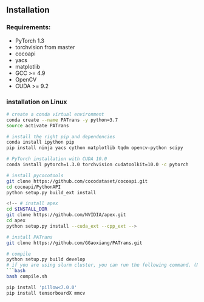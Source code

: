 ## Installation

### Requirements:
- PyTorch 1.3
- torchvision from master
- cocoapi
- yacs
- matplotlib
- GCC >= 4.9
- OpenCV
- CUDA >= 9.2


### installation on Linux

```bash
# create a conda virtual environment
conda create --name PATrans -y python=3.7
source activate PATrans

# install the right pip and dependencies
conda install ipython pip
pip install ninja yacs cython matplotlib tqdm opencv-python scipy

# PyTorch installation with CUDA 10.0
conda install pytorch=1.3.0 torchvision cudatoolkit=10.0 -c pytorch

# install pycocotools
git clone https://github.com/cocodataset/cocoapi.git
cd cocoapi/PythonAPI
python setup.py build_ext install

<!-- # install apex
cd $INSTALL_DIR
git clone https://github.com/NVIDIA/apex.git
cd apex
python setup.py install --cuda_ext --cpp_ext -->

# install PATrans
git clone https://github.com/GGaoxiang/PATrans.git

# compile
python setup.py build develop 
# if you are using slurm cluster, you can run the following command. (Need to define the <partition>)
```bash
bash compile.sh
```

```bash
pip install 'pillow<7.0.0'
pip install tensorboardX mmcv
```
